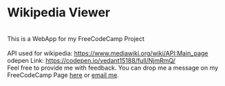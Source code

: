 <h1>Wikipedia Viewer</h1>
<br>
This is a WebApp for my FreeCodeCamp Project
<br><br>
API used for wikipedia: <a href="https://www.mediawiki.org/wiki/API:Main_page">https://www.mediawiki.org/wiki/API:Main_page</a>
<br>odepen Link: <a href="https://codepen.io/vedant15188/full/NjmRmQ/">https://codepen.io/vedant15188/full/NjmRmQ/</a>
<br>
Feel free to provide me with feedback. You can drop me a message on my FreeCodeCamp Page
<a href="https://codepen.io/vedant15188/full/NjmRmQ/">here</a> or <a href="mailto:smartvedi@gmailc.com">email me</a>.
